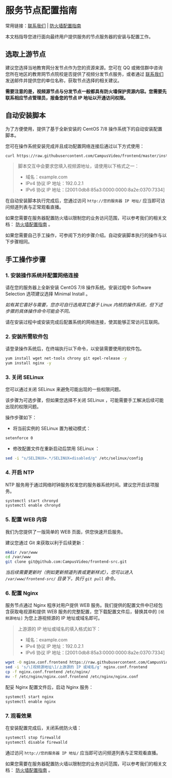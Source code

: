 # 服务节点配置指南

常用链接：[联系我们](https://github.com/CampusVideo/forwarder/blob/master/contact.md) | [防火墙配置指南](https://github.com/CampusVideo/forwarder/blob/master/firewall.md)

本文档指导您进行面向最终用户提供服务的节点服务器的安装与配置工作。

## 选取上游节点

建议您选择当地教育网分发节点作为您的资源来源。您可在 QQ 或微信群中咨询您所在地区的教育网节点院校是否提供了视频分发节点服务，或者通过 [联系我们](https://github.com/CampusVideo/forwarder/blob/master/contact.md) 发送邮件并提供您的单位名称，获取节点选择的相关建议。

**需要注意的是，视频源节点与分发节点一般都具有防火墙保护资源内容。您需要先联系相应节点管理员，报备您的节点 IP 地址以开通访问权限。**

## 自动安装脚本

为了方便使用，提供了基于全新安装的 CentOS 7/8 操作系统下的自动安装配置脚本。

您可在操作系统安装完成并且成功配置网络连接后通过以下方式使用：

```bash
curl https://raw.githubusercontent.com/CampusVideo/frontend/master/installer.sh | sh
```

> 脚本交互中会要求您填入视频源地址，请使用以下格式之一：
> * 域名：example.com
> * IPv4 协议 IP 地址：192.0.2.1
> * IPv6 协议 IP 地址：[2001:0db8:85a3:0000:0000:8a2e:0370:7334]

在自动安装脚本执行完成后，您通过访问 `http://您的服务器 IP 地址/` 应当即可访问频道列表与正常观看直播。

如果您需要在服务器配置防火墙以限制您的业务访问范围，可以参考我们的相关文档： [防火墙配置指南](https://github.com/CampusVideo/forwarder/blob/master/firewall.md) 。

如果您需要自己手工操作，可参阅下方的步骤介绍。自动安装脚本执行的操作与以下步骤相同。

## 手工操作步骤

### 1. 安装操作系统并配置网络连接

请在您的服务器上全新安装 CentOS 7/8 操作系统。安装过程中 Software Selection 选项建议选择 Minimal Install 。

*如有其它喜好与需要，您亦可自行选用其它基于 Linux 内核的操作系统，但下述步骤的具体操作命令可能会不同。*

请在安装过程中或安装完成后配置系统的网络连接，使其能够正常访问互联网。

### 2. 安装所需软件包

请登录操作系统后，在终端执行以下命令，以安装需要使用的软件包。

```bash
yum install wget net-tools chrony git epel-release -y
yum install nginx -y
```

### 3. 关闭 SELinux

您可以通过关闭 SELinux 来避免可能出现的一些权限问题。

该步骤为可选步骤，但如果您选择不关闭 SELinux ，可能需要手工解决后续可能出现的权限问题。

操作步骤如下：

* 将当前实例的 SELinux 置为被动模式：

```bash
setenforce 0
```

* 修改配置文件在重新启动后禁用 SELinux ：

```bash
sed -i "s/SELINUX=.*/SELINUX=disabled/g" /etc/selinux/config
```

### 4. 开启 NTP

NTP 服务用于通过网络时钟服务校准您的服务器系统时间。建议您开启该项服务。

```bash
systemctl start chronyd
systemctl enable chronyd
```

### 5. 配置 WEB 内容

我们为您提供了一版简单的 WEB 页面，供您快速开启服务。

建议您通过 Git 来获取以利于后续更新：

```bash
mkdir /var/www
cd /var/www
git clone git@github.com:CampusVideo/frontend-src.git
```

*当后续需要更新时（例如更新频道列表或更新样式），您可以进入 `/var/www/frontend-src/` 目录下，执行 `git pull` 命令。*

### 6. 配置 Nginx 

服务节点通过 Nginx 程序对用户提供 WEB 服务。我们提供的配置文件中已经包含获取电视源和提供 WEB 服务的完整配置，您下载配置文件后，替换其中的 `[视频源地址]` 为您上游视频源的 IP 地址或域名即可。

> 上游源的 IP 地址或域名的填入格式如下：
> * 域名：example.com
> * IPv4 协议 IP 地址：192.0.2.1
> * IPv6 协议 IP 地址：[2001:0db8:85a3:0000:0000:8a2e:0370:7334]

```bash
wget -O nginx.conf.frontend https://raw.githubusercontent.com/CampusVideo/frontend/master/nginx.conf
sed -i 's/\[视频源地址\]/上游源的 IP 或域名/g' nginx.conf.frontend
cp -f nginx.conf.frontend /etc/nginx/
mv -f /etc/nginx/nginx.conf.frontend /etc/nginx/nginx.conf
```

配妥 Nginx 配置文件后，启动 Nginx 服务：

```bash
systemctl start nginx
systemctl enable nginx
```

### 7. 观看效果

在安装配置完成后，关闭系统防火墙：

```bash
systemctl stop firewalld
systemctl disable firewalld
```

通过访问 `http://您的服务器 IP 地址/` 应当即可访问频道列表与正常观看直播。

如果您需要在服务器配置防火墙以限制您的业务访问范围，可以参考我们的相关文档： [防火墙配置指南](https://github.com/CampusVideo/forwarder/blob/master/firewall.md) 。


